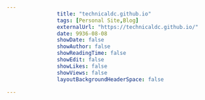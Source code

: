 ---
                title: "technicaldc.github.io"
                tags: [Personal Site,Blog]
                externalUrl: "https://technicaldc.github.io/"
                date: 9936-08-08
                showDate: false
                showAuthor: false
                showReadingTime: false
                showEdit: false
                showLikes: false
                showViews: false
                layoutBackgroundHeaderSpace: false
                ---
